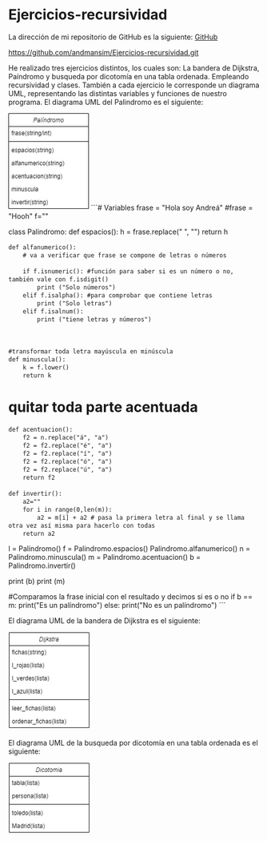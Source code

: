 # Ejercicios-recursividad

La dirección de mi repositorio de GitHub es la siguiente: [GitHub](https://github.com/andmansim/Ejercicios-recursividad.git)

https://github.com/andmansim/Ejercicios-recursividad.git

He realizado tres ejercicios distintos, los cuales son: La bandera de Dijkstra, Paíndromo y busqueda por dicotomía en una tabla ordenada. Empleando recursividad y clases.
También a cada ejercicio le corresponde un diagrama UML, representando las distintas variables y funciones de nuestro programa.
El diagrama UML del Palindromo es el siguiente:


![El diagrama UML del Palindromo](/Palindromo.jpg)
´´´# Variables
frase = "Hola soy Andreá"
#frase = "Hooh"
f=""
   
class Palindromo:
    def espacios():
        h = frase.replace(" ", "")
        return h    


    def alfanumerico():
        # va a verificar que frase se compone de letras o números
          
        if f.isnumeric(): #función para saber si es un número o no, también vale con f.isdigit()
            print ("Solo números")
        elif f.isalpha(): #para comprobar que contiene letras
            print ("Solo letras")
        elif f.isalnum():
            print ("tiene letras y números")
        
             
    
    #transformar toda letra mayúscula en minúscula
    def minuscula():
        k = f.lower()
        return k
    
  # quitar toda parte acentuada
    def acentuacion():
        f2 = n.replace("á", "a")
        f2 = f2.replace("é", "a")
        f2 = f2.replace("í", "a")
        f2 = f2.replace("ó", "a")
        f2 = f2.replace("ú", "a")
        return f2
    
    def invertir():
        a2=""
        for i in range(0,len(m)):
            a2 = m[i] + a2 # pasa la primera letra al final y se llama otra vez así misma para hacerlo con todas
        return a2

l = Palindromo()
f = Palindromo.espacios()
Palindromo.alfanumerico()
n = Palindromo.minuscula()
m = Palindromo.acentuacion()
b = Palindromo.invertir()

print (b)
print (m)

#Comparamos la frase inicial con el resultado y decimos si es o no
if b == m:
    print("Es un palíndromo")
else:
    print("No es un palíndromo")
´´´


El diagrama UML de la bandera de Dijkstra es el siguiente:

![El diagrama UML de la bandera de Dijkstra](/Dijkstra.jpg)


El diagrama UML de la busqueda por dicotomía en una tabla ordenada es el siguiente:

![El diagrama UML de la busqueda por dicotomía en una tabla ordenada](/Dicotomia.jpg)
